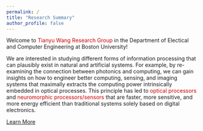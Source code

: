 ```yaml
---
permalink: /
title: "Research Summary"
author_profile: false
---
```


Welcome to <span style="color: #cc0000;">Tianyu Wang Research Group</span> in the Department of Electical and Computer Engineering at Boston University!

We are interested in studying different forms of information processing that can plausibly exist in natural and artificial systems. For example, by re-examining the connection between photonics and computing, we can gain insights on how to engineer better computing, sensing, and imaging systems that maximally extracts the computing power intrinsically embedded in optical processes. This principle has led to <span style="color: #cc0000;">optical processors</span> and <span style="color: #cc0000;">neuromorphic processors/sensors</span> that are faster, more sensitive, and more energy efficient than traditional systems solely based on digital electronics. 

<a href="https://tyw-lab.github.io/research/" class="btn">Learn More</a>